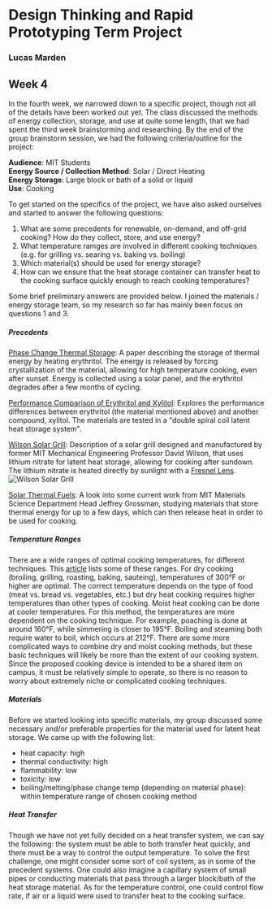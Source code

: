 # Design Thinking and Rapid Prototyping Term Project
### Lucas Marden

## Week 4
In the fourth week, we narrowed down to a specific project, though not all of the details have been worked out yet. The class discussed the methods of energy collection, storage, and use at quite some length, that we had spent the third week brainstorming and researching. By the end of the group brainstorm session, we had the following criteria/outline for the project:

**Audience**: MIT Students   
**Energy Source / Collection Method**: Solar / Direct Heating   
**Energy Storage**: Large block or bath of a solid or liquid    
**Use**: Cooking     

To get started on the specifics of the project, we have also asked ourselves and started to answer the following questions:

1. What are some precedents for renewable, on-demand, and off-grid cooking? How do they collect, store, and use energy?
2. What temperature ramges are involved in different cooking techniques (e.g. for grilling vs. searing vs. baking vs. boiling) 
3. Which material(s) should be used for energy storage?
4. How can we ensure that the heat storage container can transfer heat to the cooking surface quickly enough to reach cooking temperatures?

Some brief preliminary answers are provided below. I joined the materials / energy storage team, so my research so far has mainly been focus on questions 1 and 3.

##### Precedents
[Phase Change Thermal Storage](https://www.sciencedirect.com/science/article/pii/S0038092X21002280): A paper describing the storage of thermal energy by heating erythritol. The energy is released by forcing crystallization of the material, allowing for high temperature cooking, even after sunset. Energy is collected using a solar panel, and the erythritol degrades after a few months of cycling.    

[Performance Comparison of Erythritol and Xylitol](https://www.sciencedirect.com/science/article/abs/pii/S245190491930246X): Explores the performance differences between erythritol (the material mentioned above) and another compound, xylitol. The materials are tested in a "double spiral coil latent heat storage system".

[Wilson Solar Grill](https://solarcooking.fandom.com/wiki/Wilson_Solar_Grill): Description of a solar grill designed and manufactured by former MIT Mechanical Engineering Professor David Wilson, that uses lithium nitrate for latent heat storage, allowing for cooking after sundown. The lithium nitrate is heated directly by sunlight with a [Fresnel Lens](https://en.wikipedia.org/wiki/Fresnel_lens).   
![Wilson Solar Grill](Images/Wilson_solar_grill)

[Solar Thermal Fuels](https://tatacenter.mit.edu/portfolio/solar-thermal-fuels/): A look into some current work from MIT Materials Science Department Head Jeffrey Grossman, studying materials that store thermal energy for up to a few days, which can then release heat in order to be used for cooking.

##### Temperature Ranges
There are a wide ranges of optimal cooking temperatures, for different techniques. This [article](https://www.webstaurantstore.com/article/454/types-of-cooking-methods.html) lists some of these ranges. For dry cooking (broiling, grilling, roasting, baking, sauteing), temperatures of 300&deg;F or higher are optimal. The correct temperature depends on the type of food (meat vs. bread vs. vegetables, etc.) but dry heat cooking requires higher temperatures than other types of cooking. Moist heat cooking can be done at cooler temperatures. For this method, the temperatures are more dependent on the cooking technique. For example, poaching is done at around 160&deg;F, while simmering is closer to 195&deg;F. Boiling and steaming both require water to boil, which occurs at 212&deg;F. There are some more complicated ways to combine dry and moist cooking methods, but these basic techniques will likely be more than the extent of our cooking system. Since the proposed cooking device is intended to be a shared item on campus, it must be relatively simple to operate, so there is no reason to worry about extremely niche or complicated cooking techniques.


##### Materials
Before we started looking into specific materials, my group discussed some necessary and/or preferable properties for the material used for latent heat storage. We came up with the following list:   
+ heat capacity: high
+ thermal conductivity: high
+ flammability: low
+ toxicity: low
+ boiling/melting/phase change temp (depending on material phase): within temperature range of chosen cooking method



##### Heat Transfer
Though we have not yet fully decided on a heat transfer system, we can say the following: the system must be able to both transfer heat quickly, and there must be a way to control the output temperature. To solve the first challenge, one might consider some sort of coil system, as in some of the precedent systems. One could also imagine a capillary system of small pipes or conducting materials that pass through a larger block/bath of the heat storage material. As for the temperature control, one could control flow rate, if air or a liquid were used to transfer heat to the cooking surface. 


